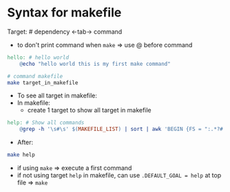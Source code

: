 # Syntax for makefile

Target: # dependency
<-tab-> command

- to don't print command when `make` => use @ before command

```makefile
hello: # hello world
    @echo "hello world this is my first make command"
```

```bash
# command makefile
make target_in_makefile
```

- To see all target in makefile:
- In makefile:
  - create 1 target to show all target in makefile

```makefile
help: # Show all commands
    @grep -h '\s#\s' $(MAKEFILE_LIST) | sort | awk 'BEGIN {FS = ":.*?# "}; {printf "\033[36m%-20s\033[0m %s\n", $$1, $$2}'
```

- After:

```bash
make help
```

- if using `make` => execute a first command
- if not using target `help` in makefile, can use `.DEFAULT_GOAL = help` at top file => `make`
